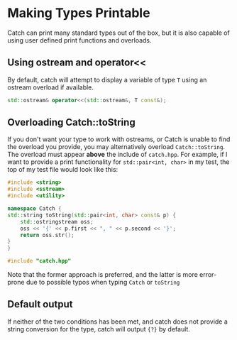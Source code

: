 # Making Types Printable

Catch can print many standard types out of the box, but it is also capable of using user defined print functions and overloads.

## Using ostream and operator<<

By default, catch will attempt to display a variable of type `T` using an ostream overload if available.

```c++
std::ostream& operator<<(std::ostream&, T const&);
```

## Overloading Catch::toString
If you don't want your type to work with ostreams, or Catch is unable to find the 
overload you provide, you may alternatively overload `Catch::toString`.  The overload 
must appear **above** the include of `catch.hpp`.  For example, if I want to provide
a print functionality for `std::pair<int, char>` in my test, the top of my test file
would look like this:

```c++
#include <string>
#include <sstream>
#include <utility>

namespace Catch {
std::string toString(std::pair<int, char> const& p) {
    std::ostringstream oss;
    oss << '{' << p.first << ", " << p.second << '}';
    return oss.str();
}
}

#include "catch.hpp"
```
Note that the former approach is preferred, and the latter is more error-prone
due to possible typos when typing `Catch` or `toString`

## Default output

If neither of the two conditions has been met, and catch does not provide a string conversion for the type, catch will output `{?}` by default.
